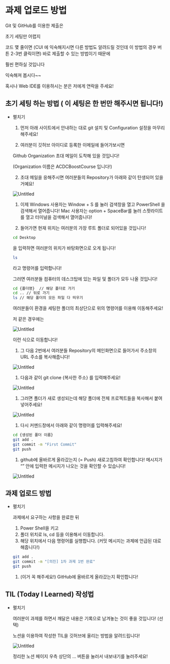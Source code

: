 # 과제 업로드 방법

Git 및 GitHub를 이용한 제출은

초기 세팅만 어렵지

코드 몇 줄이면 (CUI 에 익숙해지시면 다른 방법도 알려드릴 것인데 이 방법의 경우 버튼 2-3번 클릭이면) 
바로 제출할 수 있는 방법이기 때문에 

훨씬 편하실 것입니다

익숙해져 봅시다~~

혹시나 Web IDE를 이용하시는 분은 저에게 연락을 주세요!

## 초기 세팅 하는 방법 ( 이 세팅은 한 번만 해주시면 됩니다!)

- 펼치기
    1. 먼저 아래 사이트에서 안내하는 대로 git 설치 및 Configuration 설정을 마무리 해주세요!
    
    1. 여러분이 깃허브 아이디로 등록한 이메일에 들어가보시면 
    
    Github Organization 초대 메일이 도착해 있을 것입니다!
    
    (Organization 이름은 ACDCBoostCourse 입니다!)
    
    2. 초대 메일을 응해주시면 여러분들의 Repository가 아래와 같이 탄생되어 있을 거예요!
    
    ![Untitled](%E1%84%80%E1%85%AA%E1%84%8C%E1%85%A6%20%E1%84%8B%E1%85%A5%E1%86%B8%E1%84%85%E1%85%A9%E1%84%83%E1%85%B3%20%E1%84%87%E1%85%A1%E1%86%BC%E1%84%87%E1%85%A5%E1%86%B8%205a8c06d8b42a41a49bbc89f6c3412f77/Untitled.png)
    
    1. 이제 Windows 사용자는 Window + S 를 눌러 검색창을 열고 PowerShell 을 검색해서 열어줍니다!
    Mac 사용자는 option + SpaceBar를 눌러 스팟라이트를 열고 터미널을 검색해서 열어줍니다!
    
    1. 들어가면 현재 위치는 여러분의 가장 루트 폴더로 되어있을 것입니다! 
    
    ```bash
    cd Desktop
    ```
    
    을 입력하면 여러분의 위치가 바탕화면으로 오게 됩니다!
    
    ```bash
    ls
    ```
    
    라고 명령어를 입력합니다! 
    
    그러면 여러분들 컴퓨터의 데스크탑에 있는 파일 및 폴더가 모두 나올 것입니다! 
    
    ```bash
    cd {폴더명}  // 해당 폴더로 가기
    cd .. // 뒤로 가기
    ls // 해당 폴더의 모든 파일 다 띄우기
    ```
    
    여러분들이 환경을 세팅한 폴더의 최상단으로 위의 명령어를 이용해 이동해주세요!
    
    저 같은 경우에는 
    
    ![Untitled](%E1%84%80%E1%85%AA%E1%84%8C%E1%85%A6%20%E1%84%8B%E1%85%A5%E1%86%B8%E1%84%85%E1%85%A9%E1%84%83%E1%85%B3%20%E1%84%87%E1%85%A1%E1%86%BC%E1%84%87%E1%85%A5%E1%86%B8%205a8c06d8b42a41a49bbc89f6c3412f77/Untitled%201.png)
    
    이런 식으로 이동합니다!
    
    1. 그 다음 2번에서 여러분들 Repository의 메인화면으로 들어가서 주소창의 URL 주소를 복사해줍니다! 
    
    ![Untitled](%E1%84%80%E1%85%AA%E1%84%8C%E1%85%A6%20%E1%84%8B%E1%85%A5%E1%86%B8%E1%84%85%E1%85%A9%E1%84%83%E1%85%B3%20%E1%84%87%E1%85%A1%E1%86%BC%E1%84%87%E1%85%A5%E1%86%B8%205a8c06d8b42a41a49bbc89f6c3412f77/Untitled%202.png)
    
    1. 다음과 같이 git clone {복사한 주소} 를 입력해주세요!
    
    ![Untitled](%E1%84%80%E1%85%AA%E1%84%8C%E1%85%A6%20%E1%84%8B%E1%85%A5%E1%86%B8%E1%84%85%E1%85%A9%E1%84%83%E1%85%B3%20%E1%84%87%E1%85%A1%E1%86%BC%E1%84%87%E1%85%A5%E1%86%B8%205a8c06d8b42a41a49bbc89f6c3412f77/Untitled%203.png)
    
    1.  그러면 폴더가 새로 생성되는데 해당 폴더에 전체 프로젝트들을 복사해서 붙여넣어주세요!
    
    ![Untitled](%E1%84%80%E1%85%AA%E1%84%8C%E1%85%A6%20%E1%84%8B%E1%85%A5%E1%86%B8%E1%84%85%E1%85%A9%E1%84%83%E1%85%B3%20%E1%84%87%E1%85%A1%E1%86%BC%E1%84%87%E1%85%A5%E1%86%B8%205a8c06d8b42a41a49bbc89f6c3412f77/Untitled%204.png)
    
    1. 다시 커멘드창에서 아래와 같이 명령어를 입력해주세요!
    
    ```bash
    cd {생성된 폴더 이름}
    git add .
    git commit -m "First Commit"
    git push
    ```
    
    1. github에 올바르게 올라갔는지 (= Push) 새로고침하여 확인합니다!
    메시지가 “” 안에 입력한 메시지가 나오는 것을 확인할 수 있습니다! 
    
    ![Untitled](%E1%84%80%E1%85%AA%E1%84%8C%E1%85%A6%20%E1%84%8B%E1%85%A5%E1%86%B8%E1%84%85%E1%85%A9%E1%84%83%E1%85%B3%20%E1%84%87%E1%85%A1%E1%86%BC%E1%84%87%E1%85%A5%E1%86%B8%205a8c06d8b42a41a49bbc89f6c3412f77/Untitled%205.png)
    

## 과제 업로드 방법

- 펼치기
    
    과제에서 요구하는 사항을 완료한 뒤 
    
    1. Power Shell을 키고 
    2. 폴더 위치로 ls, cd 등을 이용해서 이동합니다.
    3. 해당 위치에서 다음 명령어를 실행합니다. (커밋 메시지는 과제에 언급된 대로 해줍니다!)
    
    ```bash
    git add .
    git commit -m "[의진] 1차 과제 1번 완료"
    git push
    ```
    
    1. (이거 꼭 해주세요!) GitHub에 올바르게 올라갔는지 확인합니다!

## TIL (Today I Learned) 작성법

- 펼치기
    
    여러분이 과제를 하면서 깨달은 내용은 기록으로 남겨놓는 것이 좋을 것입니다! (선택)
    
    노션을 이용하여 작성한 TIL을 깃허브에 올리는 방법을 알려드립니다! 
    
    ![Untitled](%E1%84%80%E1%85%AA%E1%84%8C%E1%85%A6%20%E1%84%8B%E1%85%A5%E1%86%B8%E1%84%85%E1%85%A9%E1%84%83%E1%85%B3%20%E1%84%87%E1%85%A1%E1%86%BC%E1%84%87%E1%85%A5%E1%86%B8%205a8c06d8b42a41a49bbc89f6c3412f77/Untitled%206.png)
    
    정리한 노션 페이지 우측 상단의 … 버튼을 눌러서 내보내기를 눌러주세요!